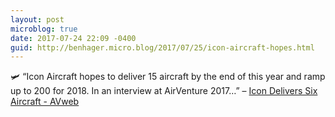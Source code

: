 ```yaml
---
layout: post
microblog: true
date: 2017-07-24 22:09 -0400
guid: http://benhager.micro.blog/2017/07/25/icon-aircraft-hopes.html
---
```

🛩 “Icon Aircraft hopes to deliver 15 aircraft by the end of this year and ramp up to 200 for 2018. In an interview at AirVenture 2017…” – [Icon Delivers Six Aircraft - AVweb](https://www.avweb.com/avwebflash/news/Icon-Delivers-Six-Aircraft-229344-1.html)
